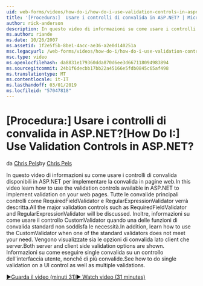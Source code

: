 ```yaml
---
uid: web-forms/videos/how-do-i/how-do-i-use-validation-controls-in-aspnet
title: '[Procedura:]  Usare i controlli di convalida in ASP.NET? | Microsoft Docs'
author: rick-anderson
description: In questo video di informazioni su come usare i controlli di convalida disponibili in ASP.NET per implementare la convalida in pagine web. Tutte le convalide principali controlla quali...
ms.author: riande
ms.date: 10/26/2007
ms.assetid: 1f2e5f5b-8be1-4acc-ae36-a2e0d140251a
msc.legacyurl: /web-forms/videos/how-do-i/how-do-i-use-validation-controls-in-aspnet
msc.type: video
ms.openlocfilehash: da8831e179360dda870d6ee3d667118094983894
ms.sourcegitcommit: 24b1f6decbb17bb22a45166e5fdb0845c65af498
ms.translationtype: MT
ms.contentlocale: it-IT
ms.lasthandoff: 03/01/2019
ms.locfileid: "57047818"
---
```

<a name="how-do-i--use-validation-controls-in-aspnet"></a><span data-ttu-id="eb7ab-105">[Procedura:]  Usare i controlli di convalida in ASP.NET?</span><span class="sxs-lookup"><span data-stu-id="eb7ab-105">[How Do I:]  Use Validation Controls in ASP.NET?</span></span>
====================
<span data-ttu-id="eb7ab-106">da [Chris Pels](https://twitter.com/chrispels)</span><span class="sxs-lookup"><span data-stu-id="eb7ab-106">by [Chris Pels](https://twitter.com/chrispels)</span></span>

<span data-ttu-id="eb7ab-107">In questo video di informazioni su come usare i controlli di convalida disponibili in ASP.NET per implementare la convalida in pagine web.</span><span class="sxs-lookup"><span data-stu-id="eb7ab-107">In this video learn how to use the validation controls available in ASP.NET to implement validation on your web pages.</span></span> <span data-ttu-id="eb7ab-108">Tutte le convalide principali controlli come RequiredFieldValidator e RegularExpressionValidator verrà descritta.</span><span class="sxs-lookup"><span data-stu-id="eb7ab-108">All the major validation controls such as RequiredFieldValidator and RegularExpressionValidator will be discussed.</span></span> <span data-ttu-id="eb7ab-109">Inoltre, informazioni su come usare il controllo CustomValidator quando una delle funzioni di convalida standard non soddisfa le necessità.</span><span class="sxs-lookup"><span data-stu-id="eb7ab-109">In addition, learn how to use the CustomValidator when one of the standard validators does not meet your need.</span></span> <span data-ttu-id="eb7ab-110">Vengono visualizzate sia le opzioni di convalida lato client che server.</span><span class="sxs-lookup"><span data-stu-id="eb7ab-110">Both server and client side validation options are shown.</span></span> <span data-ttu-id="eb7ab-111">Informazioni su come eseguire single convalida su un controllo dell'interfaccia utente, nonché di più convalide.</span><span class="sxs-lookup"><span data-stu-id="eb7ab-111">See how to do single validation on a UI control as well as multiple validations.</span></span>

[<span data-ttu-id="eb7ab-112">&#9654;Guarda il video (minuti 31)</span><span class="sxs-lookup"><span data-stu-id="eb7ab-112">&#9654; Watch video (31 minutes)</span></span>](https://channel9.msdn.com/Blogs/ASP-NET-Site-Videos/how-do-i-use-validation-controls-in-aspnet)
